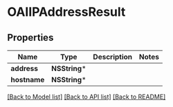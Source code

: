 # OAIIPAddressResult

## Properties
Name | Type | Description | Notes
------------ | ------------- | ------------- | -------------
**address** | **NSString*** |  | 
**hostname** | **NSString*** |  | 

[[Back to Model list]](../README#documentation-for-models) [[Back to API list]](../README#documentation-for-api-endpoints) [[Back to README]](../README)


